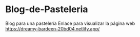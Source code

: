 # Blog-de-Pasteleria
Blog para una pastelería 
Enlace para visualizar la página web
https://dreamy-bardeen-20bd04.netlify.app/
